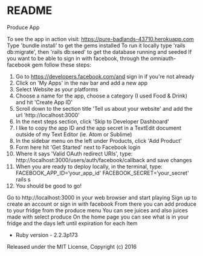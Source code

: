 # README
Produce App

To see the app in action visit: https://pure-badlands-43710.herokuapp.com
Type 'bundle install' to get the gems installed
To run it locally type 'rails db:migrate', then 'rails db:seed' to get the database running and seeded
If you want to be able to sign in with facebook, through the omniauth-facebook gem follow these steps:
  1. Go to https://developers.facebook.com/and sign in if you're not already
  2. Click on 'My Apps' in the nav bar and add a new app
  3. Select Website as your platforms
  4. Choose a name for the app, choose a category (I used Food & Drink) and hit 'Create App ID'
  5. Scroll down to the section title 'Tell us about your website' and add the url 'http://localhost:3000'
  6. In the next steps section, click 'Skip to Developer Dashboard'
  7. I like to copy the app ID and the app secret in a TextEdit document outside of my Text Editor (ie. Atom or Sublime)
  8. In the sidebar menu on the left under Products, click 'Add Product'
  9. Form here hit 'Get Started' next to Facebook login
  10. Where it says 'Valid OAuth redirect URIs', type: http://localhost:3000/users/auth/facebook/callback and save changes
  11. When you are ready to deploy locally, in the terminal, type: FACEBOOK_APP_ID=‘your_app_id' FACEBOOK_SECRET=‘your_secret' rails s
  12. You should be good to go!

Go to http://localhost:3000 in your web browser and start playing
Sign up to create an account or sign in with facebook
From there you can add produce to your fridge from the produce menu
You can see juices and also juices made with select produce
On the home page you can see what is in your fridge and the days left until expiration for each Item


* Ruby version - 2.2.3p173

Released under the MIT License, Copyright (c) 2016
